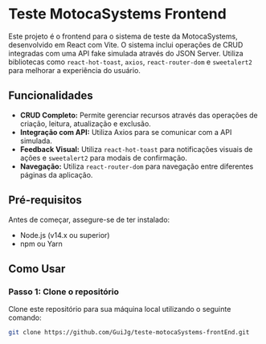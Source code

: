 # Teste MotocaSystems Frontend

Este projeto é o frontend para o sistema de teste da MotocaSystems, desenvolvido em React com Vite. O sistema inclui operações de CRUD integradas com uma API fake simulada através do JSON Server. Utiliza bibliotecas como `react-hot-toast`, `axios`, `react-router-dom` e `sweetalert2` para melhorar a experiência do usuário.

## Funcionalidades

- **CRUD Completo:** Permite gerenciar recursos através das operações de criação, leitura, atualização e exclusão.
- **Integração com API:** Utiliza Axios para se comunicar com a API simulada.
- **Feedback Visual:** Utiliza `react-hot-toast` para notificações visuais de ações e `sweetalert2` para modais de confirmação.
- **Navegação:** Utiliza `react-router-dom` para navegação entre diferentes páginas da aplicação.

## Pré-requisitos

Antes de começar, assegure-se de ter instalado:

- Node.js (v14.x ou superior)
- npm ou Yarn

## Como Usar

### Passo 1: Clone o repositório

Clone este repositório para sua máquina local utilizando o seguinte comando:

```bash
git clone https://github.com/GuiJg/teste-motocaSystems-frontEnd.git
